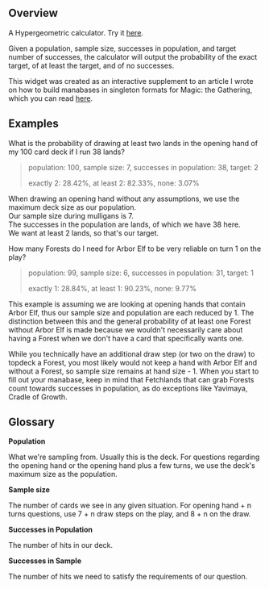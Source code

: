## Overview

A Hypergeometric calculator. Try it [here](https://kvnchen.github.io/hypergeoWidget/).

Given a population, sample size, successes in population, and target number of successes, the calculator will output the probability of the exact target, of at least the target, and of no successes.

This widget was created as an interactive supplement to an article I wrote on how to build manabases in singleton formats for Magic: the Gathering, which you can read [here](https://www.canadianhighlander.ca).


## Examples

What is the probability of drawing at least two lands in the opening hand of my 100 card deck if I run 38 lands?

> population: 100, sample size: 7, successes in population: 38, target: 2
>
> exactly 2: 28.42%, at least 2: 82.33%, none: 3.07%

When drawing an opening hand without any assumptions, we use the maximum deck size as our population.  
Our sample size during mulligans is 7.  
The successes in the population are lands, of which we have 38 here.  
We want at least 2 lands, so that's our target.


How many Forests do I need for Arbor Elf to be very reliable on turn 1 on the play?

> population: 99, sample size: 6, successes in population: 31, target: 1
>
> exactly 1: 28.84%, at least 1: 90.23%, none: 9.77%

This example is assuming we are looking at opening hands that contain Arbor Elf, thus our sample size and population are each reduced by 1. The distinction between this and the general probability of at least one Forest without Arbor Elf is made because we wouldn't necessarily care about having a Forest when we don't have a card that specifically wants one.

While you technically have an additional draw step (or two on the draw) to topdeck a Forest, you most likely would not keep a hand with Arbor Elf and without a Forest, so sample size remains at hand size - 1. When you start to fill out your manabase, keep in mind that Fetchlands that can grab Forests count towards successes in population, as do exceptions like Yavimaya, Cradle of Growth.


## Glossary

**Population**

What we're sampling from. Usually this is the deck. For questions regarding the opening hand or the opening hand plus a few turns, we use the deck's maximum size as the population.

**Sample size**

The number of cards we see in any given situation. For opening hand + n turns questions, use 7 + n draw steps on the play, and 8 + n on the draw.

**Successes in Population**

The number of hits in our deck.

**Successes in Sample**

The number of hits we need to satisfy the requirements of our question.

